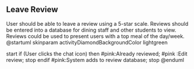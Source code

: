 ## Leave Review

User should be able to leave a review using a 5-star scale. Reviews should be entered into a database for dining staff and other students to view. Reviews could be used to present users with a top meal of the day/week.
@startuml
skinparam activityDiamondBackgroundColor lightgreen

start
if (User clicks the chat icon) then
    #pink:Already reviewed;
    #pink :Edit review;
    stop
endif
#pink:System adds to review database;
stop
@enduml